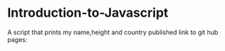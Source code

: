 # Introduction-to-Javascript
A script that prints my name,height and country
published link to git hub pages: [
](https://bubunebed.github.io/Introduction-to-Javascript/)
